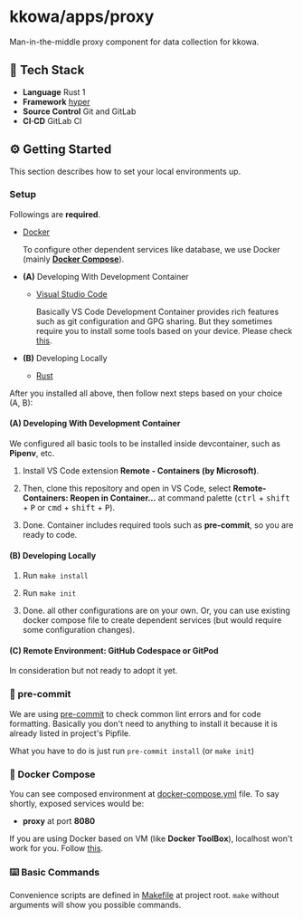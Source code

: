# kkowa/apps/proxy

Man-in-the-middle proxy component for data collection for kkowa.

## 🧰 Tech Stack

- **Language** Rust 1
- **Framework** [hyper](https://hyper.rs/)
- **Source Control** Git and GitLab
- **CI·CD** GitLab CI

## ⚙️ Getting Started

This section describes how to set your local environments up.

### Setup

Followings are **required**.

- [Docker](https://www.docker.com/)

  To configure other dependent services like database, we use Docker (mainly [**Docker Compose**](https://docs.docker.com/compose/)).

- **(A)** Developing With Development Container

  - [Visual Studio Code](https://code.visualstudio.com/)

    Basically VS Code Development Container provides rich features such as git configuration and GPG sharing. But they sometimes require you to install some tools based on your device. Please check [this](https://code.visualstudio.com/docs/remote/containers#_sharing-git-credentials-with-your-container).

- **(B)** Developing Locally

  - [Rust](https://www.rust-lang.org/)

After you installed all above, then follow next steps based on your choice (A, B):

#### **(A)** Developing With Development Container

We configured all basic tools to be installed inside devcontainer, such as **Pipenv**, etc.

1. Install VS Code extension **Remote - Containers (by Microsoft)**.

1. Then, clone this repository and open in VS Code, select **Remote-Containers: Reopen in Container...** at command palette (<kbd>ctrl</kbd> + <kbd>shift</kbd> + <kbd>P</kbd> or <kbd>cmd</kbd> + <kbd>shift</kbd> + <kbd>P</kbd>).

1. Done. Container includes required tools such as **pre-commit**, so you are ready to code.

#### **(B)** Developing Locally

1. Run `make install`

1. Run `make init`

1. Done. all other configurations are on your own. Or, you can use existing docker compose file to create dependent services (but would require some configuration changes).

#### **(C)** Remote Environment: GitHub Codespace or GitPod

In consideration but not ready to adopt it yet.

### 💯 pre-commit

We are using [pre-commit](https://pre-commit.com/) to check common lint errors and for code formatting. Basically you don't need to anything to install it because it is already listed in project's Pipfile.

What you have to do is just run `pre-commit install` (or `make init`)

### 🐋 Docker Compose

You can see composed environment at [docker-compose.yml](./docker-compose.yml) file. To say shortly, exposed services would be:

- **proxy** at port **8080**

If you are using Docker based on VM (like **Docker ToolBox**), localhost won't work for you. Follow [this](https://stackoverflow.com/a/42886035).

### ⌨️ Basic Commands

Convenience scripts are defined in [Makefile](./Makefile) at project root. `make` without arguments will show you possible commands.
